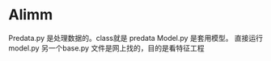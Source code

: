 # Alimm
Predata.py 是处理数据的。class就是 predata
Model.py 是套用模型。
直接运行 model.py
另一个base.py 文件是网上找的，目的是看特征工程
